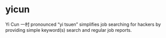 # yicun
Yi Cun 一村 pronounced “yi tsuen” simplifies job searching for hackers by providing simple keyword(s) search and regular job reports. 
